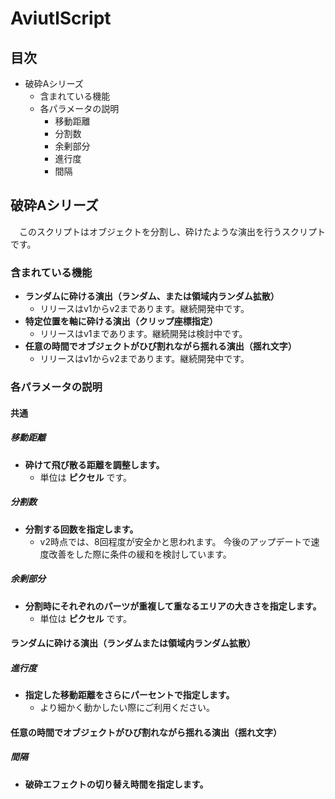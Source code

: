 # AviutlScript

## 目次
* 破砕Aシリーズ
    * 含まれている機能
    * 各パラメータの説明
        * 移動距離
        * 分割数
        * 余剰部分
        * 進行度
        * 間隔

## 破砕Aシリーズ
　このスクリプトはオブジェクトを分割し、砕けたような演出を行うスクリプトです。

### 含まれている機能
* **ランダムに砕ける演出（ランダム、または領域内ランダム拡散）**
    * リリースはv1からv2まであります。継続開発中です。
* **特定位置を軸に砕ける演出（クリップ座標指定）**
    * リリースはv1まであります。継続開発は検討中です。
* **任意の時間でオブジェクトがひび割れながら揺れる演出（揺れ文字）**
    * リリースはv1からv2まであります。継続開発中です。

### 各パラメータの説明
#### 共通
##### 移動距離
* **砕けて飛び散る距離を調整します。**
    * 単位は **ピクセル** です。
##### 分割数
* **分割する回数を指定します。**
    * v2時点では、8回程度が安全かと思われます。
    今後のアップデートで速度改善をした際に条件の緩和を検討しています。
##### 余剰部分
* **分割時にそれぞれのパーツが重複して重なるエリアの大きさを指定します。**
    * 単位は **ピクセル** です。

#### ランダムに砕ける演出（ランダムまたは領域内ランダム拡散）
##### 進行度
* **指定した移動距離をさらにパーセントで指定します。**
    * より細かく動かしたい際にご利用ください。

#### 任意の時間でオブジェクトがひび割れながら揺れる演出（揺れ文字）
##### 間隔
* **破砕エフェクトの切り替え時間を指定します。**

#### 